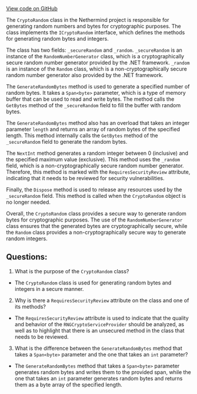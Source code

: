 [View code on GitHub](https://github.com/NethermindEth/nethermind/src/Nethermind/Nethermind.Crypto/CryptoRandom.cs)

The `CryptoRandom` class in the Nethermind project is responsible for generating random numbers and bytes for cryptographic purposes. The class implements the `ICryptoRandom` interface, which defines the methods for generating random bytes and integers.

The class has two fields: `_secureRandom` and `_random`. `_secureRandom` is an instance of the `RandomNumberGenerator` class, which is a cryptographically secure random number generator provided by the .NET framework. `_random` is an instance of the `Random` class, which is a non-cryptographically secure random number generator also provided by the .NET framework.

The `GenerateRandomBytes` method is used to generate a specified number of random bytes. It takes a `Span<byte>` parameter, which is a type of memory buffer that can be used to read and write bytes. The method calls the `GetBytes` method of the `_secureRandom` field to fill the buffer with random bytes.

The `GenerateRandomBytes` method also has an overload that takes an integer parameter `length` and returns an array of random bytes of the specified length. This method internally calls the `GetBytes` method of the `_secureRandom` field to generate the random bytes.

The `NextInt` method generates a random integer between 0 (inclusive) and the specified maximum value (exclusive). This method uses the `_random` field, which is a non-cryptographically secure random number generator. Therefore, this method is marked with the `RequiresSecurityReview` attribute, indicating that it needs to be reviewed for security vulnerabilities.

Finally, the `Dispose` method is used to release any resources used by the `_secureRandom` field. This method is called when the `CryptoRandom` object is no longer needed.

Overall, the `CryptoRandom` class provides a secure way to generate random bytes for cryptographic purposes. The use of the `RandomNumberGenerator` class ensures that the generated bytes are cryptographically secure, while the `Random` class provides a non-cryptographically secure way to generate random integers.
## Questions: 
 1. What is the purpose of the `CryptoRandom` class?
- The `CryptoRandom` class is used for generating random bytes and integers in a secure manner.

2. Why is there a `RequiresSecurityReview` attribute on the class and one of its methods?
- The `RequiresSecurityReview` attribute is used to indicate that the quality and behavior of the `RNGCryptoServiceProvider` should be analyzed, as well as to highlight that there is an unsecured method in the class that needs to be reviewed.

3. What is the difference between the `GenerateRandomBytes` method that takes a `Span<byte>` parameter and the one that takes an `int` parameter?
- The `GenerateRandomBytes` method that takes a `Span<byte>` parameter generates random bytes and writes them to the provided span, while the one that takes an `int` parameter generates random bytes and returns them as a byte array of the specified length.